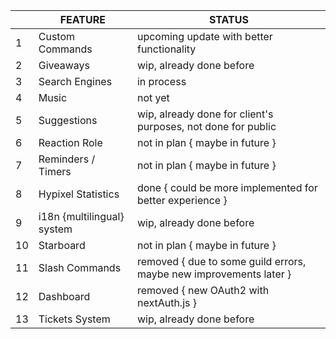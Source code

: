 |     | FEATURE                    | STATUS                                                             |
| --- | -------------------------- | ------------------------------------------------------------------ |
| 1   | Custom Commands            | upcoming update with better functionality                          |
| 2   | Giveaways                  | wip, already done before                                           |
| 3   | Search Engines             | in process                                                         |
| 4   | Music                      | not yet                                                            |
| 5   | Suggestions                | wip, already done for client's purposes, not done for public       |
| 6   | Reaction Role              | not in plan { maybe in future }                                    |
| 7   | Reminders / Timers         | not in plan { maybe in future }                                    |
| 8   | Hypixel Statistics         | done { could be more implemented for better experience }           |
| 9   | i18n {multilingual} system | wip, already done before                                           |
| 10  | Starboard                  | not in plan { maybe in future }                                    |
| 11  | Slash Commands             | removed { due to some guild errors, maybe new improvements later } |
| 12  | Dashboard                  | removed { new OAuth2 with nextAuth.js }                            |
| 13  | Tickets System             | wip, already done before                                           |
